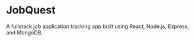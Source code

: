 # JobQuest
A fullstack job application tracking app built using React, Node.js, Express, and MongoDB.

